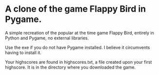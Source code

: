 # A clone of the game Flappy Bird in Pygame. 

A simple recreation of the popular at the time game Flappy Bird, entirely in Python and Pygame, no external libraries.

Use the exe if you do not have Pygame installed. I believe it circumvents having to install it.

Your highscores are found in highscores.txt, a file created upon your first highscore. It is in the directory where you downloaded the game.
